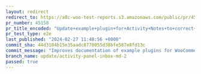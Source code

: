 ```yaml
---
layout: redirect
redirect_to: https://a8c-woo-test-reports.s3.amazonaws.com/public/pr/45158/e2e/index.html
pr_number: 45158
pr_title_encoded: "Update+example+plugin+for+Activity+Notes+to+correct+further+issues"
pr_test_type: e2e
last_published: "2024-02-27 11:48:56 +0000"
commit_sha: 44d3104b15e35aadc8770055d38bfe587e8fd13c
commit_message: "Improves documentation of example plugins for WooCommerce Admin Notes."
branch_name: update/activity-panel-inbox-md-2
passed: true
---
```

